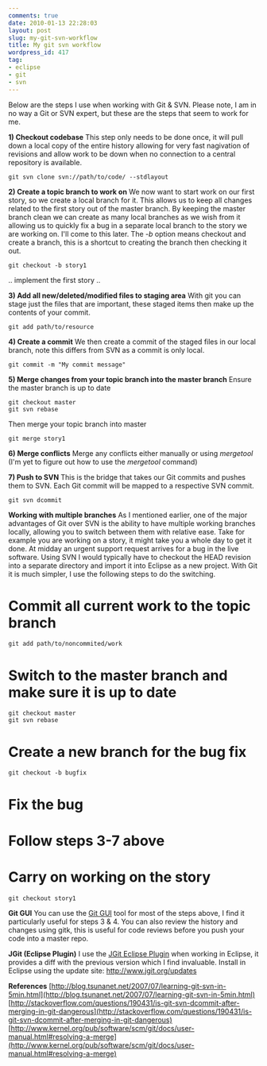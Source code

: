 ```yaml
---
comments: true
date: 2010-01-13 22:28:03
layout: post
slug: my-git-svn-workflow
title: My git svn workflow
wordpress_id: 417
tag:
- eclipse
- git
- svn
---
```


Below are the steps I use when working with Git & SVN. Please note, I am in no way a Git or SVN expert, but these are the steps that seem to work for me.

**1) Checkout codebase**
This step only needs to be done once, it will pull down a local copy of the entire history allowing for very fast nagivation of revisions and allow work to be down when no connection to a central repository is available.

    
    git svn clone svn://path/to/code/ --stdlayout



**2) Create a topic branch to work on**
We now want to start work on our first story, so we create a local branch for it.  This allows us to keep all changes related to the first story out of the master branch.  By keeping the master branch clean we can create as many local branches as we wish from it allowing us to quickly fix a bug in a separate local branch to the story we are working on.  I'll come to this later.  The _-b_ option means checkout and create a branch, this is a shortcut to creating the branch then checking it out.

    
    git checkout -b story1



.. implement the first story ..

**3) Add all new/deleted/modified files to staging area**
With git you can stage just the files that are important, these staged items then make up the contents of your commit.

    
    git add path/to/resource



**4) Create a commit**
We then create a commit of the staged files in our local branch, note this differs from SVN as a commit is only local.

    
    git commit -m "My commit message"



**5) Merge changes from your topic branch into the master branch**
Ensure the master branch is up to date

    
    git checkout master
    git svn rebase



Then merge your topic branch into master

    
    git merge story1



**6) Merge conflicts**
Merge any conflicts either manually or using _mergetool_ (I'm yet to figure out how to use the _mergetool_ command)

**7) Push to SVN**
This is the bridge that takes our Git commits and pushes them to SVN.  Each Git commit will be mapped to a respective SVN commit.

    
    git svn dcommit




**Working with multiple branches**
As I mentioned earlier, one of the major advantages of Git over SVN is the ability to have multiple working branches locally, allowing you to switch between them with relative ease.  Take for example you are working on a story, it might take you a whole day to get it done.  At midday an urgent support request arrives for a bug in the live software.  Using SVN I would typically have to checkout the HEAD revision into a separate directory and import it into Eclipse as a new project.  With Git it is much simpler, I use the following steps to do the switching.

# Commit all current work to the topic branch

    
    git add path/to/noncommited/work



# Switch to the master branch and make sure it is up to date

    
    git checkout master
    git svn rebase


# Create a new branch for the bug fix

    
    git checkout -b bugfix


# Fix the bug
# Follow steps 3-7 above
# Carry on working on the story

    
    git checkout story1



**Git GUI**
You can use the [Git GUI](http://www.kernel.org/pub/software/scm/git/docs/git-gui.html) tool for most of the steps above, I find it particularly useful for steps 3 & 4.
You can also review the history and changes using gitk, this is useful for code reviews before you push your code into a master repo.

**JGit (Eclipse Plugin)**
I use the [JGit Eclipse Plugin](http://www.jgit.org/) when working in Eclipse, it provides a diff with the previous version which I find invaluable.
Install in Eclipse using the update site: http://www.jgit.org/updates

**References**
[http://blog.tsunanet.net/2007/07/learning-git-svn-in-5min.html](http://blog.tsunanet.net/2007/07/learning-git-svn-in-5min.html)
[http://stackoverflow.com/questions/190431/is-git-svn-dcommit-after-merging-in-git-dangerous](http://stackoverflow.com/questions/190431/is-git-svn-dcommit-after-merging-in-git-dangerous)
[http://www.kernel.org/pub/software/scm/git/docs/user-manual.html#resolving-a-merge](http://www.kernel.org/pub/software/scm/git/docs/user-manual.html#resolving-a-merge)

